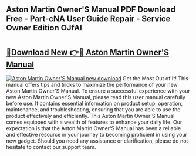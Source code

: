 ## Aston Martin Owner'S Manual PDF Download Free - Part-cNA User Guide Repair - Service Owner Edition OJfAl

# <h2><a href="http://cf11943.oget.top/?id=Aston+Martin+Owner%27S+Manual">🔗Download New 👉🔴 Aston Martin Owner'S Manual</a></h2>

[![Aston Martin Owner'S Manual new download](https://i.imgur.com/5g1atiW.png)](http://cf11943.oget.top/?id=Aston+Martin+Owner%27S+Manual)
Get the Most Out of It! This manual offers tips and tricks to maximize the performance of your new Aston Martin Owner'S Manual. To ensure a successful experience with your new Aston Martin Owner'S Manual, please read this user manual carefully before use. It contains essential information on product setup, operation, maintenance, and troubleshooting, ensuring that you are able to use the product effectively and efficiently. This Aston Martin Owner'S Manual comes equipped with a wealth of features to enhance your daily life. Our expectation is that the Aston Martin Owner'S Manual has been a reliable and effective resource in your journey to becoming proficient in using your new gadget. Should you need any assistance or clarification, please do not hesitate to contact our support team.
